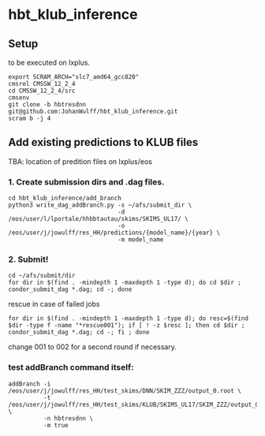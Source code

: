# hbt_klub_inference

## Setup

to be executed on lxplus. 

```
export SCRAM_ARCH="slc7_amd64_gcc820"
cmsrel CMSSW_12_2_4
cd CMSSW_12_2_4/src
cmsenv
git clone -b hbtresdnn git@github.com:JohanWulff/hbt_klub_inference.git
scram b -j 4
```

## Add existing predictions to KLUB files

TBA: location of predition files on lxplus/eos

###  1. Create submission dirs and .dag files.

```
cd hbt_klub_inference/add_branch
python3 write_dag_addBranch.py -s ~/afs/submit_dir \
                               -d /eos/user/l/lportale/hhbbtautau/skims/SKIMS_UL17/ \
                               -o /eos/user/j/jowulff/res_HH/predictions/{model_name}/{year} \
                               -m model_name
```

### 2. Submit!

```
cd ~/afs/submit/dir
for dir in $(find . -mindepth 1 -maxdepth 1 -type d); do cd $dir ; condor_submit_dag *.dag; cd -; done
```

rescue in case of failed jobs

```
for dir in $(find . -mindepth 1 -maxdepth 1 -type d); do resc=$(find $dir -type f -name "*rescue001"); if [ ! -z $resc ]; then cd $dir ; condor_submit_dag *.dag; cd -; fi ; done
```

change 001 to 002 for a second round if necessary.


### test addBranch command itself:

```
addBranch -i /eos/user/j/jowulff/res_HH/test_skims/DNN/SKIM_ZZZ/output_0.root \
          -t /eos/user/j/jowulff/res_HH/test_skims/KLUB/SKIMS_UL17/SKIM_ZZZ/output_0.root \
          -n hbtresdnn \
          -m true
```